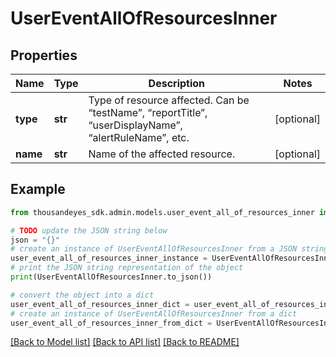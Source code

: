 # UserEventAllOfResourcesInner


## Properties

Name | Type | Description | Notes
------------ | ------------- | ------------- | -------------
**type** | **str** | Type of resource affected. Can be “testName”, “reportTitle”, “userDisplayName”, “alertRuleName”, etc. | [optional] 
**name** | **str** | Name of the affected resource. | [optional] 

## Example

```python
from thousandeyes_sdk.admin.models.user_event_all_of_resources_inner import UserEventAllOfResourcesInner

# TODO update the JSON string below
json = "{}"
# create an instance of UserEventAllOfResourcesInner from a JSON string
user_event_all_of_resources_inner_instance = UserEventAllOfResourcesInner.from_json(json)
# print the JSON string representation of the object
print(UserEventAllOfResourcesInner.to_json())

# convert the object into a dict
user_event_all_of_resources_inner_dict = user_event_all_of_resources_inner_instance.to_dict()
# create an instance of UserEventAllOfResourcesInner from a dict
user_event_all_of_resources_inner_from_dict = UserEventAllOfResourcesInner.from_dict(user_event_all_of_resources_inner_dict)
```
[[Back to Model list]](../README.md#documentation-for-models) [[Back to API list]](../README.md#documentation-for-api-endpoints) [[Back to README]](../README.md)


